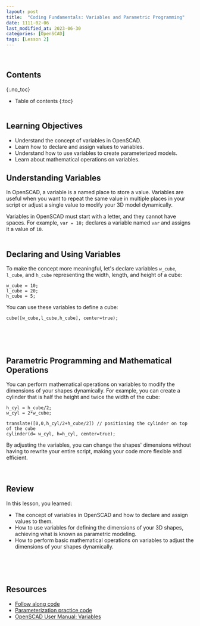 ```yaml
---
layout: post
title:  "Coding Fundamentals: Variables and Parametric Programming"
date: 1111-02-06
last_modified_at: 2023-06-30
categories: [OpenSCAD]
tags: [Lesson 2]
---
```

<br>

## Contents
{:.no_toc}
* Table of contents
{:toc}
<br><br>

## Learning Objectives
- Understand the concept of variables in OpenSCAD.
- Learn how to declare and assign values to variables.
- Understand how to use variables to create parameterized models.
- Learn about mathematical operations on variables.

## Understanding Variables
In OpenSCAD, a variable is a named place to store a value. Variables are useful when you want to repeat the same value in multiple places in your script or adjust a single value to modify your 3D model dynamically.

Variables in OpenSCAD must start with a letter, and they cannot have spaces. For example, `var = 10;` declares a variable named `var` and assigns it a value of `10`.
<br><br>

## Declaring and Using Variables
To make the concept more meaningful, let's declare variables `w_cube`, `l_cube`, and `h_cube` representing the width, length, and height of a cube:

```
w_cube = 10;
l_cube = 20;
h_cube = 5;
```
You can use these variables to define a cube:

```
cube([w_cube,l_cube,h_cube], center=true);
```
<br><br><br>

## Parametric Programming and Mathematical Operations
You can perform mathematical operations on variables to modify the dimensions of your shapes dynamically. For example, you can create a cylinder that is half the height and twice the width of the cube:

```
h_cyl = h_cube/2;
w_cyl = 2*w_cube;

translate([0,0,h_cyl/2+h_cube/2]) // positioning the cylinder on top of the cube
cylinder(d= w_cyl, h=h_cyl, center=true);
```

By adjusting the variables, you can change the shapes' dimensions without having to rewrite your entire script, making your code more flexible and efficient.
<br><br><br>

## Review
In this lesson, you learned:
- The concept of variables in OpenSCAD and how to declare and assign values to them.
- How to use variables for defining the dimensions of your 3D shapes, achieving what is known as parametric modeling.
- How to perform basic mathematical operations on variables to adjust the dimensions of your shapes dynamically.

<br><br><br>

## Resources
- [Follow along code](https://raw.githubusercontent.com/funkonaut/openSCAD_lessons/main/Lessons/Lesson%202/2_0_variables_student.scad)
- [Parameterization practice code](https://raw.githubusercontent.com/funkonaut/openSCAD_lessons/main/Lessons/Lesson%202/2_1_parameterization_practice_student.scad)
- [OpenSCAD User Manual: Variables](https://en.wikibooks.org/wiki/OpenSCAD_User_Manual/Variables_and_Functions)
<br><br><br>